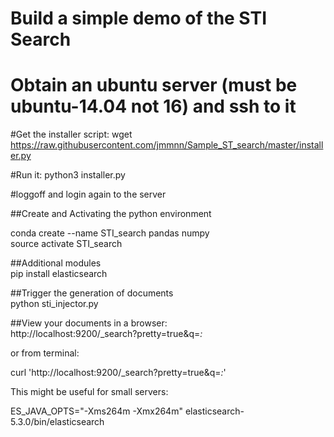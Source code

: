# Build a simple demo of the STI Search

# Obtain an ubuntu server (must be ubuntu-14.04 not 16) and ssh to it  


#Get the installer script:
  wget https://raw.githubusercontent.com/jmmnn/Sample_ST_search/master/installer.py

#Run it:
  python3 installer.py

#loggoff and login again to the server

##Create and Activating the python environment  

  conda create --name STI_search pandas numpy  
  source activate STI_search  

##Additional modules  
  pip install elasticsearch

##Trigger the generation of documents  
  python sti_injector.py

##View your documents in a browser:  
  http://localhost:9200/_search?pretty=true&q=*:*

or from terminal:

  curl 'http://localhost:9200/_search?pretty=true&q=*:*'

This might be useful for small servers:

 ES_JAVA_OPTS="-Xms264m -Xmx264m" elasticsearch-5.3.0/bin/elasticsearch


<!-- #installing Miniconda

  wget https://repo.continuum.io/miniconda/Miniconda3-latest-Linux-x86_64.sh -O miniconda.sh

  bash miniconda.sh -p miniconda

##Creating a new conda environment
  conda create --name Sample_ST_search pandas numpy

##Activating it
source activate STI_search

##Additional modules
  pip install elasticsearch_dsl

#start a python interactive session
  $ import nltk
  $ nltk.download('brown') -->
